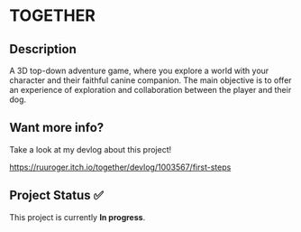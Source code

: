 # TOGETHER

## Description

A 3D top-down adventure game, where you explore a world with your character and their faithful canine companion. The main objective is to offer an experience of exploration and collaboration between the player and their dog.

## Want more info?
Take a look at my devlog about this project!

https://ruuroger.itch.io/together/devlog/1003567/first-steps

## Project Status ✅

This project is currently **In progress**.
